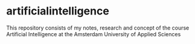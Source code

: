 # artificialintelligence
This repository consists of my notes, research and concept of the course Artificial Intelligence at the Amsterdam University of Applied Sciences
